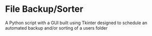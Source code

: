 # File Backup/Sorter

A Python script with a GUI built using Tkinter designed to schedule an automated backup and/or sorting of a users folder
